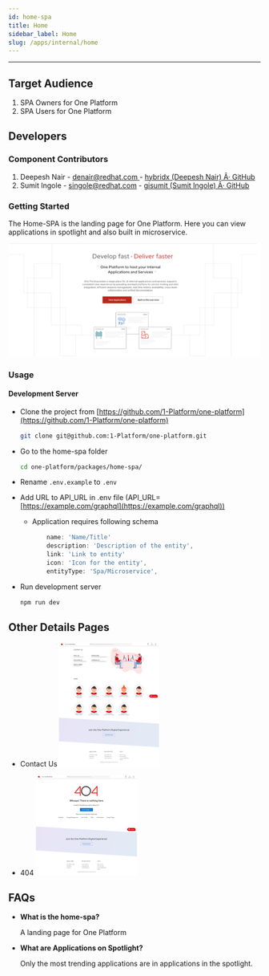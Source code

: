 ```yaml
---
id: home-spa
title: Home
sidebar_label: Home
slug: /apps/internal/home
---
```

* * *

## Target Audience

1. SPA Owners for One Platform
2. SPA Users for One Platform

## Developers

### Component Contributors

1. Deepesh Nair - [denair@redhat.com ](mailto:denair@redhat.com ) - [hybridx (Deepesh Nair) Â· GitHub](https://github.com/hybridx)
2. Sumit Ingole - [singole@redhat.com](mailto:singole@redhat.com) - [gisumit (Sumit Ingole) Â· GitHub](https://github.com/gisumit)

### Getting Started

The Home-SPA is the landing page for One Platform. Here you can view applications in spotlight and also built in microservice.

![Home Page](./home-landing-page.svg)

### Usage

#### Development Server

* Clone the project from [https://github.com/1-Platform/one-platform](https://github.com/1-Platform/one-platform)

    ```sh
    git clone git@github.com:1-Platform/one-platform.git
    ```

* Go to the home-spa folder

    ```sh
    cd one-platform/packages/home-spa/
    ```

* Rename `.env.example` to `.env`
* Add URL to API_URL in .env file (API_URL=[https://example.com/graphql](https://example.com/graphql))
  * Application requires following schema

    ```js
        name: 'Name/Title'
        description: 'Description of the entity',
        link: 'Link to entity'
        icon: 'Icon for the entity',
        entityType: 'Spa/Microservice',
    ```

* Run development server

    ```sh
    npm run dev
    ```

## Other Details Pages

* Contact Us
    ![Contact Us](./contact-us.svg)

* 404
    ![Four Oh Four](./404.svg)

## FAQs

* **What is the home-spa?**

    A landing page for One Platform

* **What are Applications on Spotlight?**

    Only the most trending applications are in applications in the spotlight.

